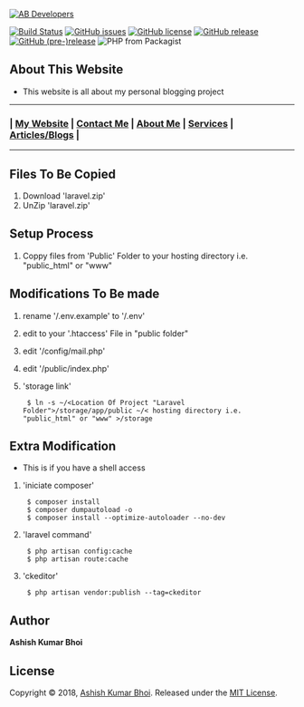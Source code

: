 [![AB Developers](https://www.abdevp.com/icon/favicon.png)](https://www.abdevp.com)

[![Build Status](https://travis-ci.org/AshishBhoi/webblog.svg?branch=master)](https://travis-ci.org/AshishBhoi/webblog)
[![GitHub issues](https://img.shields.io/github/issues/AshishBhoi/webblog.svg)](https://github.com/AshishBhoi/webblog/issues)
[![GitHub license](https://img.shields.io/github/license/AshishBhoi/webblog.svg)](https://github.com/AshishBhoi/webblog/blob/master/LICENSE)
[![GitHub release](https://img.shields.io/github/release/ashishbhoi/webblog.svg)](https://github.com/AshishBhoi/webblog/releases)
[![GitHub (pre-)release](https://img.shields.io/github/release/ashishbhoi/webblog/all.svg)](https://github.com/AshishBhoi/webblog/releases)
![PHP from Packagist](https://img.shields.io/packagist/php-v/ashishbhoi/webblog.svg)

## About This Website ##

- This website is all about my personal blogging project

---

### | [My Website](https://www.abdevp.tk) | [Contact Me](https://www.abdevp.tk/contact) | [About Me](https://www.abdevp.tk/about) | [Services](https://www.abdevp.tk/services) | [Articles/Blogs](https://www.abdevp.tk/posts)  | ###

---

## Files To Be Copied ##
1. Download 'laravel.zip'
2. UnZip 'laravel.zip'

## Setup Process ##
1. Coppy files from 'Public' Folder to your hosting directory i.e. "public_html" or "www"

## Modifications To Be made ##
1. rename '/.env.example' to '/.env'
2. edit to your '.htaccess' File in "public folder"
3. edit '/config/mail.php'
4. edit '/public/index.php' 
5. 'storage link'

        $ ln -s ~/<Location Of Project "Laravel Folder">/storage/app/public ~/< hosting directory i.e. "public_html" or "www" >/storage
        
## Extra Modification ##
- This is if you have a shell access 
1. 'iniciate composer'

        $ composer install
        $ composer dumpautoload -o
        $ composer install --optimize-autoloader --no-dev
        
2. 'laravel command'

        $ php artisan config:cache
        $ php artisan route:cache
        
3. 'ckeditor'
        
        $ php artisan vendor:publish --tag=ckeditor

## Author ##

**Ashish Kumar Bhoi**

## License ##

Copyright © 2018, [Ashish Kumar Bhoi](https://github.com/AshishBhoi).
Released under the [MIT License](LICENSE).
